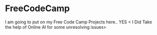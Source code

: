 # FreeCodeCamp
I am going to put on my Free Code Camp Projects here..
YES < I Did Take the help of Online AI for some unresolving issues>
